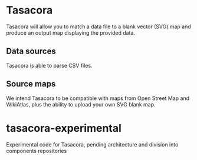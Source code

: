 # Tasacora
Tasacora will allow you to match a data file to a blank vector (SVG) map and produce an output map displaying the provided data.

## Data sources 
Tasacora is able to parse CSV files.

## Source maps
We intend Tasacora to be compatible with maps from Open Street Map and WikiAtlas, plus the ability to upload your own SVG blank map.

# tasacora-experimental
Experimental code for Tasacora, pending architecture and division into components repositories

